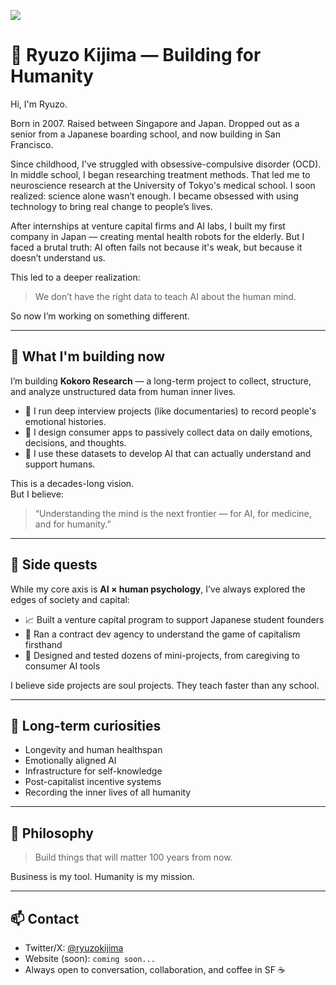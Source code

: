 [![](https://readme-typing-svg.herokuapp.com/?lines=Hi+I'm+Ryuzo+Kijima;Neuroscience+×+AI+×+Humanity;Building+projects+for+the+next+100+years&center=true&width=500&height=45)](https://x.com/ryuzokijima)

# 🧬 Ryuzo Kijima — Building for Humanity

Hi, I'm Ryuzo.

Born in 2007. Raised between Singapore and Japan. Dropped out as a senior from a Japanese boarding school, and now building in San Francisco.

Since childhood, I've struggled with obsessive-compulsive disorder (OCD). In middle school, I began researching treatment methods. That led me to neuroscience research at the University of Tokyo's medical school. I soon realized: science alone wasn’t enough. I became obsessed with using technology to bring real change to people’s lives.

After internships at venture capital firms and AI labs, I built my first company in Japan — creating mental health robots for the elderly. But I faced a brutal truth: AI often fails not because it's weak, but because it doesn’t understand us.

This led to a deeper realization:  
> We don’t have the right data to teach AI about the human mind.

So now I’m working on something different.

---

## 🧠 What I'm building now

I’m building **Kokoro Research** — a long-term project to collect, structure, and analyze unstructured data from human inner lives.

- 🎤 I run deep interview projects (like documentaries) to record people's emotional histories.  
- 📱 I design consumer apps to passively collect data on daily emotions, decisions, and thoughts.  
- 🧠 I use these datasets to develop AI that can actually understand and support humans.

This is a decades-long vision.  
But I believe:  
> “Understanding the mind is the next frontier — for AI, for medicine, and for humanity.”

---

## 🧩 Side quests

While my core axis is **AI × human psychology**, I’ve always explored the edges of society and capital:

- 📈 Built a venture capital program to support Japanese student founders
- 🧳 Ran a contract dev agency to understand the game of capitalism firsthand
- 🧠 Designed and tested dozens of mini-projects, from caregiving to consumer AI tools

I believe side projects are soul projects. They teach faster than any school.

---

## 🔭 Long-term curiosities

- Longevity and human healthspan  
- Emotionally aligned AI  
- Infrastructure for self-knowledge  
- Post-capitalist incentive systems  
- Recording the inner lives of all humanity

---

## 🌱 Philosophy

> Build things that will matter 100 years from now.

Business is my tool. Humanity is my mission.

---

## 📫 Contact

- Twitter/X: [@ryuzokijima](https://x.com/ryuzokijima)  
- Website (soon): `coming soon...`  
- Always open to conversation, collaboration, and coffee in SF ☕
